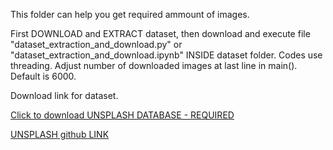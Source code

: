 This folder can help you get required ammount of images.

First DOWNLOAD and EXTRACT dataset, then download and execute file "dataset_extraction_and_download.py" or "dataset_extraction_and_download.ipynb" INSIDE dataset folder.
Codes use threading.
Adjust number of downloaded images at last line in main(). Default is 6000.

Download link for dataset.

[Click to download UNSPLASH DATABASE - REQUIRED](https://unsplash.com/data/lite/latest)

[UNSPLASH github LINK](https://github.com/unsplash/datasets)
